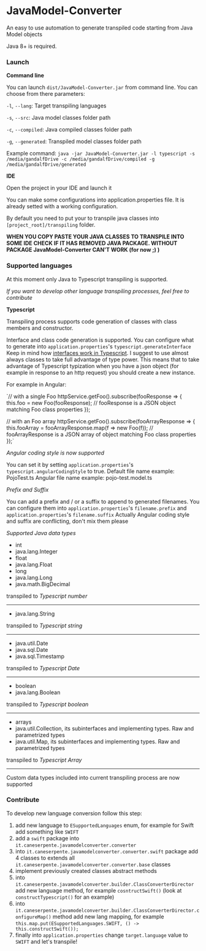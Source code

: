 # JavaModel-Converter

An easy to use automation to generate transpiled code starting from Java Model objects

Java 8+ is required.

### Launch

**Command line**

You can launch `dist/JavaModel-Converter.jar` from command line.
You can choose from there parameters:

`-l`, `--lang`: Target transpiling languages

`-s`, `--src`: Java model classes folder path

`-c`, `--compiled`: Java compiled classes folder path

`-g`, `--generated`: Transpiled model classes folder path

Example command: 
`java -jar JavaModel-Converter.jar -l typescript -s /media/gandalfDrive -c /media/gandalfDrive/compiled -g /media/gandalfDrive/generated`

**IDE**

Open the project in your IDE and launch it

You can make some configurations into application.properties file. It is already setted with a working configuration.

By default you need to put your to transpile java classes into `[project_root]/transpiling` folder.

**WHEN YOU COPY PASTE YOUR JAVA CLASSES TO TRANSPILE INTO SOME IDE CHECK IF IT HAS REMOVED JAVA PACKAGE. WITHOUT PACKAGE JavaModel-Converter CAN'T WORK (for now ;) )**

### Supported languages

At this moment only Java to Typescript transpiling is supported.

*If you want to develop other language transpiling processes, feel free to contribute*


**Typescript**

Transpiling process supports code generation of classes with class members and constructor.

Interface and class code generation is supported. You can configure what to generate into `application.properties`'s `typescript.generateInterface`
Keep in mind how [interfaces work in Typescript](https://www.typescriptlang.org/docs/handbook/interfaces.html).
I suggest to use almost always classes to take full advantage of type power. This means that to take advantage of Typescript typization when you have a json object (for example in response to an http request) you should create a new instance.

For example in Angular:

`// with a single Foo
httpService.getFoo().subscribe(fooResponse => {
    this.foo = new Foo(fooResponse);                            // fooResponse is a JSON object matching Foo class properties
});

// with an Foo array 
httpService.getFoo().subscribe(fooArrayResponse => {
    this.fooArray = fooArrayResponse.map(f => new Foo(f));      // fooArrayResponse is a JSON array of object matching Foo class properties
});`

*Angular coding style is now supported*

You can set it by setting `application.properties`'s `typescript.angularCodingStyle` to true.
Default file name example: PojoTest.ts
Angular file name example: pojo-test.model.ts

*Prefix and Suffix*

You can add a prefix and / or a suffix to append to generated filenames.
You can configure them into `application.properties`'s `filename.prefix` and `application.properties`'s `filename.suffix`
Actually Angular coding style and suffix are conflicting, don't mix them please

*Supported Java data types*

- int
- java.lang.Integer
- float
- java.lang.Float
- long
- java.lang.Long
- java.math.BigDecimal

transpiled to *Typescript number*

----------------------

- java.lang.String

transpiled to *Typescript string*

----------------------

- java.util.Date
- java.sql.Date
- java.sql.Timestamp

transpiled to *Typescript Date*

----------------------

- boolean
- java.lang.Boolean

transpiled to *Typescript boolean*

----------------------

- arrays
- java.util.Collection, its subinterfaces and implementing types. Raw and parametrized types
- java.util.Map, its subinterfaces and implementing types. Raw and parametrized types

transpiled to *Typescript Array*

---------------------

Custom data types included into current transpiling process are now supported


### Contribute

To develop new language conversion follow this step:

1. add new language to `ESupportedLanguages` enum, for example for Swift add something like `SWIFT`
2. add a `swift` package into `it.caneserpente.javamodelconverter.converter`
3. into `it.caneserpente.javamodelconverter.converter.swift` package add 4 classes to extends all `it.caneserpente.javamodelconverter.converter.base` classes
4. implement previously created classes abstract methods
5. into `it.caneserpente.javamodelconverter.builder.ClassConverterDirector` add new language method, for example `cosntructSwift()` (look at `constructTypescript()` for an example)
6. into `it.caneserpente.javamodelconverter.builder.ClassConverterDirector.configureMap()` method add new lang mapping, for example `this.map.put(ESupportedLanguages.SWIFT, () -> this.constructSwift());`
7. finally into `application.properties` change `target.language` value to `SWIFT` and let's transpile!
